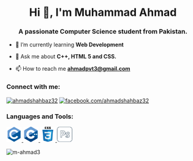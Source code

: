 <h1 align="center">Hi 👋, I'm Muhammad Ahmad</h1>
<h3 align="center">A passionate Computer Science student from Pakistan.</h3>

- 🌱 I’m currently learning **Web Development**

- 💬 Ask me about **C++, HTML 5 and CSS.**

- 📫 How to reach me **ahmadpvt3@gmail.com**

<h3 align="left">Connect with me:</h3>
<p align="left">
<a href="https://linkedin.com/in/linkedin.com/in/ahmadshahbaz32" target="blank"><img align="center" src="https://raw.githubusercontent.com/rahuldkjain/github-profile-readme-generator/master/src/images/icons/Social/linked-in-alt.svg" alt="ahmadshahbaz32" height="30" width="40" /></a>
<a href="https://fb.com/ahmadshahbaz32" target="blank"><img align="center" src="https://raw.githubusercontent.com/rahuldkjain/github-profile-readme-generator/master/src/images/icons/Social/facebook.svg" alt="facebook.com/ahmadshahbaz32" height="30" width="40" /></a>
</p>

<h3 align="left">Languages and Tools:</h3>
<p align="left"> <a href="https://www.cprogramming.com/" target="_blank" rel="noreferrer"> <img src="https://raw.githubusercontent.com/devicons/devicon/master/icons/c/c-original.svg" alt="c" width="40" height="40"/> </a> <a href="https://www.w3schools.com/cpp/" target="_blank" rel="noreferrer"> <img src="https://raw.githubusercontent.com/devicons/devicon/master/icons/cplusplus/cplusplus-original.svg" alt="cplusplus" width="40" height="40"/> </a> <a href="https://www.w3schools.com/css/" target="_blank" rel="noreferrer"> <img src="https://raw.githubusercontent.com/devicons/devicon/master/icons/css3/css3-original-wordmark.svg" alt="css3" width="40" height="40"/> </a> <a href="https://www.photoshop.com/en" target="_blank" rel="noreferrer"> <img src="https://raw.githubusercontent.com/devicons/devicon/master/icons/photoshop/photoshop-line.svg" alt="photoshop" width="40" height="40"/> </a> </p>

<p><img align="center" src="https://github-readme-stats.vercel.app/api/top-langs?username=m-ahmad3&show_icons=true&locale=en&layout=compact" alt="m-ahmad3" /></p>
